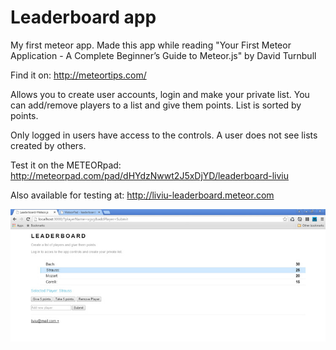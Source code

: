 # Leaderboard app

My first meteor app. Made this app while reading "Your First Meteor Application - A Complete Beginner’s Guide to Meteor.js"
by David Turnbull

Find it on: http://meteortips.com/

Allows you to create user accounts, login and make your private list.
You can add/remove players to a list and give them points.
List is sorted by points.

Only logged in users have access to the controls.
A user does not see lists created by others.

Test it on the METEORpad:
http://meteorpad.com/pad/dHYdzNwwt2J5xDjYD/leaderboard-liviu

Also available for testing at:
http://liviu-leaderboard.meteor.com

![image](https://raw.githubusercontent.com/LiviuLvu/meteor/master/leaderboard/leaderboard-preview.jpg)
